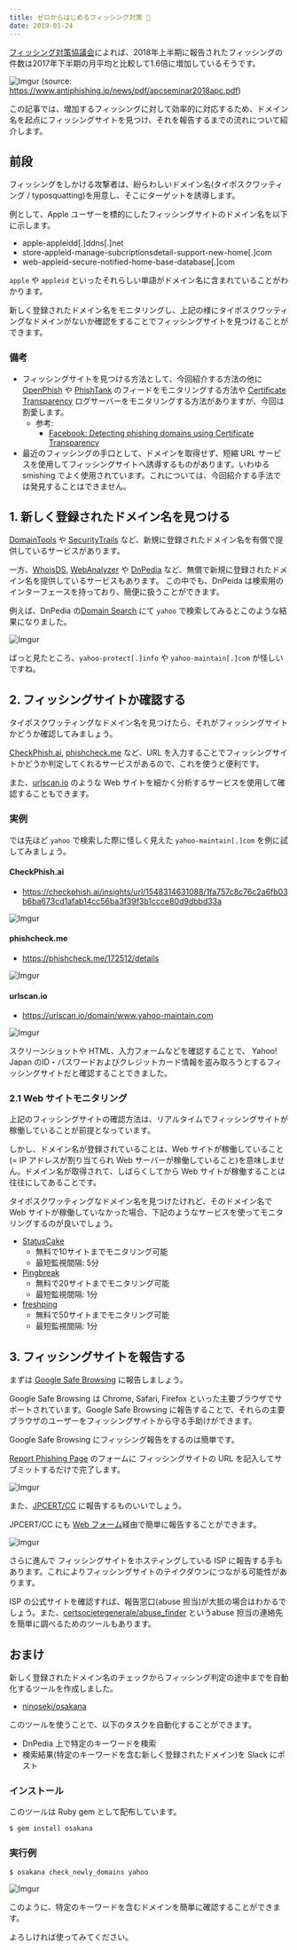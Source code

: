 ```yaml
---
title: ゼロからはじめるフィッシング対策 🎣
date: 2019-01-24
---
```


[フィッシング対策協議会](https://www.antiphishing.jp/)によれば、2018年上半期に報告されたフィッシングの件数は2017年下半期の月平均と比較して1.6倍に増加しているそうです。

![Imgur](https://i.imgur.com/P5dfL8v.png)
(source: https://www.antiphishing.jp/news/pdf/apcseminar2018apc.pdf)

この記事では、増加するフィッシングに対して効率的に対応するため、ドメイン名を起点にフィッシングサイトを見つけ、それを報告するまでの流れについて紹介します。

## 前段

フィッシングをしかける攻撃者は、紛らわしいドメイン名(タイポスクワッティング / typosquatting)を用意し、そこにターゲットを誘導します。

例として、Apple ユーザーを標的にしたフィッシングサイトのドメイン名を以下に示します。

- apple-appleidd[.]ddns[.]net
- store-appleid-manage-subcriptionsdetail-support-new-home[.]com
- web-appleid-secure-notified-home-base-database[.]com

`apple` や `appleid` といったそれらしい単語がドメイン名に含まれていることがわかります。

新しく登録されたドメイン名をモニタリングし、上記の様にタイポスクワッティングなドメインがないか確認をすることでフィッシングサイトを見つけることができます。

### 備考

- フィッシングサイトを見つける方法として、今回紹介する方法の他に [OpenPhish](https://openphish.com/) や [PhishTank](https://www.phishtank.com/) のフィードをモニタリングする方法や [Certificate Transparency](https://www.certificate-transparency.org/) ログサーバーをモニタリングする方法がありますが、今回は割愛します。
  - 参考:
    - [Facebook: Detecting phishing domains using Certificate Transparency](https://www.facebook.com/notes/protect-the-graph/detecting-phishing-domains-using-certificate-transparency/2037453483161459/)
- 最近のフィッシングの手口として、ドメインを取得せず、短縮 URL サービスを使用してフィッシングサイトへ誘導するものがあります。いわゆる smishing でよく使用されています。これについては、今回紹介する手法では発見することはできません。

## 1. 新しく登録されたドメイン名を見つける

[DomainTools](https://www.domaintools.com/) や [SecurityTrails](https://securitytrails.com/) など、新規に登録されたドメイン名を有償で提供しているサービスがあります。

一方、[WhoisDS](https://whoisds.com/), [WebAnalyzer](https://wa-com.com/) や [DnPedia](https://dnpedia.com/) など、無償で新規に登録されたドメイン名を提供しているサービスもあります。
この中でも、DnPeida は検索用のインターフェースを持っており、簡便に扱うことができます。

例えば、DnPedia の[Domain Search](https://dnpedia.com/tlds/search.php) にて `yahoo` で検索してみるとこのような結果になりました。

![Imgur](https://i.imgur.com/YGZzlql.png)

ぱっと見たところ、`yahoo-protect[.]info` や `yahoo-maintain[.]com` が怪しいですね。

## 2. フィッシングサイトか確認する

タイポスクワッティングなドメイン名を見つけたら、それがフィッシングサイトかどうか確認してみましょう。

[CheckPhish.ai](https://checkphish.ai), [phishcheck.me](https://phishcheck.me/) など、URL を入力することでフィッシングサイトかどうか判定してくれるサービスがあるので、これを使うと便利です。

また、[urlscan.io](https://urlscan.io/) のような Web サイトを細かく分析するサービスを使用して確認することもできます。

### 実例

では先ほど `yahoo` で検索した際に怪しく見えた `yahoo-maintain[.]com` を例に試してみましょう。

#### CheckPhish.ai

- https://checkphish.ai/insights/url/1548314631088/1fa757c8c76c2a6fb03b6ba673cd1afab14cc56ba3f39f3b1ccce80d9dbbd33a

![Imgur](https://i.imgur.com/BrWszEO.png)

#### phishcheck.me

- https://phishcheck.me/172512/details

![Imgur](https://i.imgur.com/VFnYw6S.png)

#### urlscan.io

- https://urlscan.io/domain/www.yahoo-maintain.com

![Imgur](https://i.imgur.com/PfsD8Qt.png)

スクリーンショットや HTML、入力フォームなどを確認することで、 Yahoo! Japan のID・パスワードおよびクレジットカード情報を盗み取ろうとするフィッシングサイトだと確認することできました。

### 2.1 Web サイトモニタリング

上記のフィッシングサイトの確認方法は、リアルタイムでフィッシングサイトが稼働していることが前提となっています。

しかし、ドメイン名が登録されていることは、Web サイトが稼働していること(= IP アドレスが割り当てられ Web サーバーが稼働していること)を意味しません。ドメイン名が取得されて、しばらくしてから Web サイトが稼働することは往往にしてあることです。

タイポスクワッティングなドメイン名を見つけたけれど、そのドメイン名で Web サイトが稼働していなかった場合、下記のようなサービスを使ってモニタリングするのが良いでしょう。

- [StatusCake](https://www.statuscake.com/)
  - 無料で10サイトまでモニタリング可能
  - 最短監視間隔: 5分
- [Pingbreak](https://pingbreak.com/)
  - 無料で20サイトまでモニタリング可能
  - 最短監視間隔: 1分
- [freshping](https://www.freshworks.com/website-monitoring/)
  - 無料で50サイトまでモニタリング可能
  - 最短監視間隔: 1分

## 3. フィッシングサイトを報告する

まずは [Google Safe Browsing](https://safebrowsing.google.com/) に報告しましょう。

Google Safe Browsing は Chrome, Safari, Firefox といった主要ブラウザでサポートされています。Google Safe Browsing に報告することで、それらの主要ブラウザのユーザーをフィッシングサイトから守る手助けができます。

Google Safe Browsing にフィッシング報告をするのは簡単です。

[Report Phishing Page](https://safebrowsing.google.com/safebrowsing/report_phish/?hl=en) のフォームに フィッシングサイトの URL を記入してサブミットするだけで完了します。

![Imgur](https://i.imgur.com/AQouxwf.png)

また、[JPCERT/CC](https://www.jpcert.or.jp/) に報告するものいいでしょう。

JPCERT/CC にも [Web フォーム](https://form.jpcert.or.jp/)経由で簡単に報告することができます。

![Imgur](https://i.imgur.com/wJFun4d.png)

さらに進んで フィッシングサイトをホスティングしている ISP に報告する手もあります。これによりフィッシングサイトのテイクダウンにつながる可能性があります。

ISP の公式サイトを確認すれば、報告窓口(abuse 担当)が大抵の場合はわかるでしょう。また、[certsocietegenerale/abuse_finder](https://github.com/certsocietegenerale/abuse_finder) というabuse 担当の連絡先を簡単に調べるためのツールもあります。

## おまけ

新しく登録されたドメイン名のチェックからフィッシング判定の途中までを自動化するツールを作成しました。

- [ninoseki/osakana](https://github.com/ninoseki/osakana)

このツールを使うことで、以下のタスクを自動化することができます。

- DnPedia 上で特定のキーワードを検索
- 検索結果(特定のキーワードを含む新しく登録されたドメイン)を Slack にポスト

### インストール

このツールは Ruby gem として配布しています。

```sh
$ gem install osakana
```

### 実行例

```shell
$ osakana check_newly_domains yahoo
```

![Imgur](https://i.imgur.com/ylFsgBu.png)

このように、特定のキーワードを含むドメインを簡単に確認することができます。

よろしければ使ってみてください。
